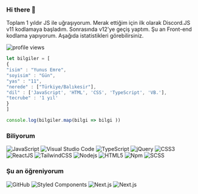### Hi there 👋

Toplam 1 yıldır JS ile uğraşıyorum. Merak ettiğim için ilk olarak Discord.JS v11 kodlamaya başladım. Sonrasında v12'ye geçiş yaptım. Şu an Front-end kodlama yapıyorum. Aşağıda istatistikleri görebilirsiniz.

![profile views](https://komarev.com/ghpvc/?username=yunusemredeveloper&style=flat-square)

```js
let bilgiler = [
{
"isim" : "Yunus Emre",
"soyisim" : "Gün",
"yas" : "11",
"nerede" : ["Türkiye/Balıkesir"],
"dil" : ['JavaScript', 'HTML', 'CSS', 'TypeScript', 'VB.'],
"tecrube" : '1 yıl'
}
]

console.log(bilgiler.map(bilgi => bilgi ))
```

### Biliyorum


![JavaScript](https://img.shields.io/badge/-JavaScript-%23F7DF1C?style=flat-square&logo=javascript&logoColor=000000&labelColor=%23F7DF1C&color=%23F7DF1C)
![Visual Studio Code](https://img.shields.io/static/v1?style=flat-square&message=Visual+Studio+Code&color=007ACC&logo=Visual+Studio+Code&logoColor=FFFFFF&label=)
![TypeScript](https://img.shields.io/badge/typescript%20-%23007ACC.svg?&style=flat-square&logo=typescript&logoColor=white)
![jQuery](https://img.shields.io/badge/jquery%20-%230769AD.svg?&style=flat-square&logo=jquery&logoColor=white)
![CSS3](https://img.shields.io/badge/-CSS3-%231572B6?style=flat-square&logo=css3)
![ReactJS](https://img.shields.io/badge/-ReactJs-61DAFB?logo=react&logoColor=black&style=flat-square)
![TailwindCSS](https://img.shields.io/static/v1?style=flat-square&message=Tailwind+CSS&color=38B2AC&logo=Tailwind+CSS&logoColor=FFFFFF&label=)
![Nodejs](https://img.shields.io/badge/-Nodejs-339933?style=flat-square&logo=Node.js&logoColor=ffffff)
![HTML5](https://img.shields.io/badge/-HTML5-%23E44D27?style=flat-square&logo=html5&logoColor=ffffff)
![Npm](https://img.shields.io/badge/-npm-CB3837?style=flat-square&logo=npm)
![SCSS](https://img.shields.io/badge/-Sass-%23CC6699?style=flat-square&logo=sass&logoColor=ffffff)


### Şu an öğreniyorum


![GitHub](https://img.shields.io/badge/-GitHub-181717?style=flat-square&logo=github)
![Styled Components](https://img.shields.io/badge/styled--components-DB7093?style=flat-square&logo=styled-components&logoColor=white)
![Next.js](https://img.shields.io/badge/nextjs-white.svg?&style=flat-square&logo=next.js&logoColor=black)
![Next.js](https://img.shields.io/badge/vuejs-34485D.svg?&style=flat-square&logo=vue.js&logoColor=40B883)



